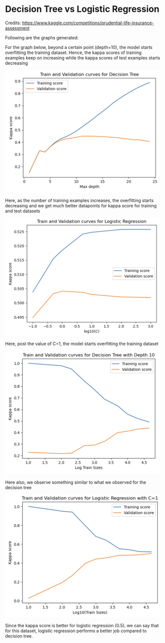 # Decision Tree vs Logistic Regression

Credits: https://www.kaggle.com/competitions/prudential-life-insurance-assessment

Following are the graphs generated:

For the graph below, beyond a certain point (depth=10), the model starts overfitting the training dataset. Hence, the kappa scores of training examples keep on increasing while the kappa scores of test examples starts decreasing

![Train and validation vs Tree Depth](Train_valid_depth_dtree.png)

Here, as the number of training examples increases, the overfitting starts decreasing and we get much better datapoints for kappa score for training and test datasets

![Train and validation vs Train_Examples for Depth = 10](Train_valid_depth_logistic.png)

Here, post the value of C=1, the model starts overfitting the training dataset

![Train and validation vs C for LR](Train_valid_examples_dtree.png)

Here also, we observe something similar to what we observed for the decision tree

![Train and validation vs Train_Examples for C = 1](Train_valid_examples_logistic.png)

Since the kappa score is better for logistic regression (0.5), we can say that for this dataset, logistic regression performs a better job compared to decision tree.